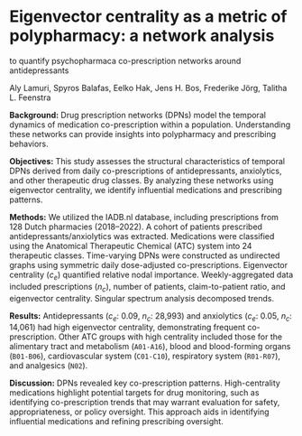 # Eigenvector centrality as a metric of polypharmacy: a network analysis
to quantify psychopharmaca co-prescription networks around
antidepressants

Aly Lamuri, Spyros Balafas, Eelko Hak, Jens H. Bos, Frederike
Jörg, Talitha L. Feenstra

**Background:** Drug prescription networks (DPNs) model the temporal
dynamics of medication co-prescription within a population.
Understanding these networks can provide insights into polypharmacy and
prescribing behaviors.

**Objectives:** This study assesses the structural characteristics of
temporal DPNs derived from daily co-prescriptions of antidepressants,
anxiolytics, and other therapeutic drug classes. By analyzing these
networks using eigenvector centrality, we identify influential
medications and prescribing patterns.

**Methods:** We utilized the IADB.nl database, including prescriptions
from 128 Dutch pharmacies (2018–2022). A cohort of patients prescribed
antidepressants/anxiolytics was extracted. Medications were classified
using the Anatomical Therapeutic Chemical (ATC) system into 24
therapeutic classes. Time-varying DPNs were constructed as undirected
graphs using symmetric daily dose-adjusted co-prescriptions. Eigenvector
centrality ($c_e$) quantified relative nodal importance.
Weekly-aggregated data included prescriptions ($n_c$), number of
patients, claim-to-patient ratio, and eigenvector centrality. Singular
spectrum analysis decomposed trends.

**Results:** Antidepressants ($c_e$: 0.09, $n_c$: 28,993) and
anxiolytics ($c_e$: 0.05, $n_c$: 14,061) had high eigenvector
centrality, demonstrating frequent co-prescription. Other ATC groups
with high centrality included those for the alimentary tract and
metabolism (`A01-A16`), blood and blood-forming organs (`B01-B06`),
cardiovascular system (`C01-C10`), respiratory system (`R01-R07`), and
analgesics (`N02`).

**Discussion:** DPNs revealed key co-prescription patterns.
High-centrality medications highlight potential targets for drug
monitoring, such as identifying co-prescription trends that may warrant
evaluation for safety, appropriateness, or policy oversight. This
approach aids in identifying influential medications and refining
prescribing oversight.
